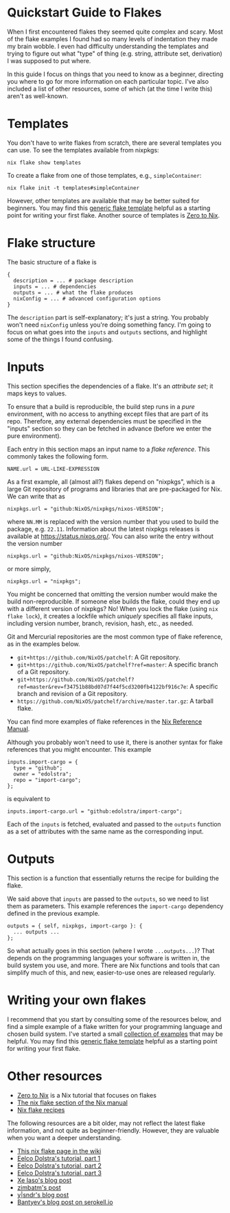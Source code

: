 # Quickstart Guide to Flakes

When I first encountered flakes they seemed quite complex and scary.
Most of the flake examples I found had so many levels of indentation
they made my brain wobble.
I even had difficulty understanding the templates and trying
to figure out what "type" of thing
(e.g. string, attribute set, derivation) I was supposed to put where.

In this guide I focus on things that you need to know as a beginner,
directing you where to go for more information on each particular topic.
I've also included a list of other resources,
some of which (at the time I write this) aren't as well-known.

# Templates

You don't have to write flakes from scratch, there are several
templates you can use.
To see the templates available from nixpkgs:

```
nix flake show templates
```

To create a flake from one of those templates, e.g., `simpleContainer`:

```
nix flake init -t templates#simpleContainer
```

However, other templates are available that may be better suited for beginners.
You may find this [generic flake template](flake-recipes.md#a-generic-flake-template) helpful as a starting point
for writing your first flake.
Another source of templates is [Zero to Nix](https://zero-to-nix.com/start/nix-build#flake).

# Flake structure

The basic structure of a flake is

```
{
  description = ... # package description
  inputs = ... # dependencies
  outputs = ... # what the flake produces
  nixConfig = ... # advanced configuration options
}
```

The `description` part is self-explanatory; it's just a string.
You probably won't need `nixConfig` unless you're doing something fancy.
I'm going to focus on what goes into the `inputs` and `outputs` sections,
and highlight some of the things I found confusing.

# Inputs

This section specifies the dependencies of a flake.
It's an *attribute set*; it maps keys to values.

To ensure that a build is reproducible, the build step runs in a *pure* environment,
with no access to anything except files that are part of its repo.
Therefore, any external dependencies must be specified in the "inputs" section
so they can be fetched in advance (before we enter the pure environment).

Each entry in this section maps an input name to a *flake reference*.
This commonly takes the following form.

```
NAME.url = URL-LIKE-EXPRESSION
```

As a first example, all (almost all?) flakes depend on "nixpkgs",
which is a large Git repository of programs and libraries
that are pre-packaged for Nix.
We can write that as

```
nixpkgs.url = "github:NixOS/nixpkgs/nixos-VERSION";
```

where `NN.MM` is replaced with the version number that you used to build the package, e.g. `22.11`.
Information about the latest nixpkgs releases is available at https://status.nixos.org/.
You can also write the entry without the version number

```
nixpkgs.url = "github:NixOS/nixpkgs/nixos-VERSION";
```

or more simply,

```
nixpkgs.url = "nixpkgs";
```

You might be concerned that omitting the version number would make the build non-reproducible.
If someone else builds the flake, could they end up with a different version of nixpkgs?
No! When you lock the flake (using `nix flake lock`), it creates a lockfile which *uniquely* specifies
all flake inputs, including version number, branch, revision, hash, etc., as needed.

Git and Mercurial repositories are the most common type of flake reference, as in the examples below.

- `git+https://github.com/NixOS/patchelf`: A Git repository.
- `git+https://github.com/NixOS/patchelf?ref=master`: A specific branch of a Git repository.
- `git+https://github.com/NixOS/patchelf?ref=master&rev=f34751b88bd07d7f44f5cd3200fb4122bf916c7e`: A specific branch and revision of a Git repository.
- `https://github.com/NixOS/patchelf/archive/master.tar.gz`: A tarball flake.

You can find more examples of flake references in the [Nix Reference Manual](https://nixos.org/manual/nix/stable/command-ref/new-cli/nix3-flake.html#examples).

Although you probably won't need to use it, there is another syntax for flake references that you might encounter.
This example

```
inputs.import-cargo = {
  type = "github";
  owner = "edolstra";
  repo = "import-cargo";
};
```

is equivalent to

```
inputs.import-cargo.url = "github:edolstra/import-cargo";
```

Each of the `inputs` is fetched, evaluated and passed to the `outputs`
function as a set of attributes with the same name as the
corresponding input.

# Outputs

This section is a function that essentially returns the recipe for building the flake.

We said above that `inputs` are passed to the `outputs`,
so we need to list them as parameters.
This example references the `import-cargo` dependency defined
in the previous example.

```
outputs = { self, nixpkgs, import-cargo }: {
  ... outputs ...
};
```

So what actually goes in this section (where I wrote `...outputs...`)?
That depends on the programming languages your software is written in,
the build system you use, and more.
There are Nix functions and tools that can simplify much of this,
and new, easier-to-use ones are released regularly.

# Writing your own flakes

I recommend that you start by consulting some of the resources below,
and find a simple example of a flake written for your programming language and chosen build system.
I've started a small [collection of examples](flake-recipes.md) that may be helpful.
You may find this [generic flake template](flake-recipes.md#a-generic-flake-template) helpful as a starting point
for writing your first flake.

# Other resources

- [Zero to Nix](https://zero-to-nix.com/start/install) is a Nix tutorial that focuses on flakes
- [The nix flake section of the Nix manual](https://nixos.org/manual/nix/unstable/command-ref/new-cli/nix3-flake.html)
- [Nix flake recipes](flake-recipes.md)

The following resources are a bit older, may not reflect the latest flake information, and not quite as beginner-friendly.
However, they are valuable when you want a deeper understanding.

- [This nix flake page in the wiki](https://nixos.wiki/wiki/Flakes)
- [Eelco Dolstra's tutorial, part 1](https://www.tweag.io/blog/2020-05-25-flakes/)
- [Eelco Dolstra's tutorial, part 2](https://www.tweag.io/blog/2020-06-25-eval-cache/)
- [Eelco Dolstra's tutorial, part 3](https://www.tweag.io/blog/2020-07-31-nixos-flakes/)
- [Xe Iaso's blog post](https://christine.website/blog/nix-flakes-1-2022-02-21)
- [zimbatm's post](https://zimbatm.com/notes/nixflakes)
- [y|sndr's blog post](https://blog.ysndr.de/posts/internals/2021-01-01-flake-ification/)
- [Bantyev's blog post on serokell.io](https://serokell.io/blog/practical-nix-flakes)
